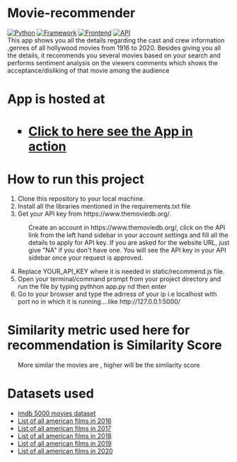 # Movie-recommender
<a target="_blank" rel="noopener noreferrer" href="https://camo.githubusercontent.com/1c502d149c62da4bd1055404c29743154b7bdd316aab0d466025751c2df7e163/68747470733a2f2f696d672e736869656c64732e696f2f62616467652f507974686f6e2d332e382d626c756576696f6c6574"><img src="https://camo.githubusercontent.com/1c502d149c62da4bd1055404c29743154b7bdd316aab0d466025751c2df7e163/68747470733a2f2f696d672e736869656c64732e696f2f62616467652f507974686f6e2d332e382d626c756576696f6c6574" alt="Python" data-canonical-src="https://img.shields.io/badge/Python-3.8-blueviolet" style="max-width:100%;"></a>
<a target="_blank" rel="noopener noreferrer" href="https://camo.githubusercontent.com/a8256d965b9ade271a5aa6fffecc3b4564a0ede3c8a77287b1de5310fece95da/68747470733a2f2f696d672e736869656c64732e696f2f62616467652f4672616d65776f726b2d466c61736b2d726564"><img src="https://camo.githubusercontent.com/a8256d965b9ade271a5aa6fffecc3b4564a0ede3c8a77287b1de5310fece95da/68747470733a2f2f696d672e736869656c64732e696f2f62616467652f4672616d65776f726b2d466c61736b2d726564" alt="Framework" data-canonical-src="https://img.shields.io/badge/Framework-Flask-red" style="max-width:100%;"></a>
<a target="_blank" rel="noopener noreferrer" href="https://camo.githubusercontent.com/0b62a236c961e03fda7bc31de5e286161319fed1b9bfa162e825ad9d7e059e4f/68747470733a2f2f696d672e736869656c64732e696f2f62616467652f46726f6e74656e642d48544d4c2f4353532f4a532d677265656e"><img src="https://camo.githubusercontent.com/0b62a236c961e03fda7bc31de5e286161319fed1b9bfa162e825ad9d7e059e4f/68747470733a2f2f696d672e736869656c64732e696f2f62616467652f46726f6e74656e642d48544d4c2f4353532f4a532d677265656e" alt="Frontend" data-canonical-src="https://img.shields.io/badge/Frontend-HTML/CSS/JS-green" style="max-width:100%;"></a>
<a target="_blank" rel="noopener noreferrer" href="https://camo.githubusercontent.com/8785a2cfa54ec466fe1d65c77a0aa7495f2b9188c4c46e50588f3bd65641dcd8/68747470733a2f2f696d672e736869656c64732e696f2f62616467652f4150492d544d44422d666362613033"><img src="https://camo.githubusercontent.com/8785a2cfa54ec466fe1d65c77a0aa7495f2b9188c4c46e50588f3bd65641dcd8/68747470733a2f2f696d672e736869656c64732e696f2f62616467652f4150492d544d44422d666362613033" alt="API" data-canonical-src="https://img.shields.io/badge/API-TMDB-fcba03" style="max-width:100%;"></a>
<br>
This app shows you all the details regarding the cast and crew information ,genres of all hollywood movies from 1916 to 2020.
Besides giving you all the details, it recommends you several movies based on your search 
and performs sentiment analysis on the viewers comments which shows the acceptance/disliking of that movie among the audience
<h1>App is hosted at<h1>
<ul><li><a href='https://movieprime.herokuapp.com/' target="_blank">Click to here see the App in action</a></li></ul>

<h1>How to run this project</h1>
<ol>
<li>Clone this repository to your local machine.</li>
<li>Install all the libraries mentioned in the requirements.txt file</li>
<li>Get your API key from https://www.themoviedb.org/.</li>
<ul>
  <p>Create an account in https://www.themoviedb.org/, click on the API link from the left hand sidebar in your account settings and fill all the details to apply for API key. If you are asked for the website URL, just give "NA" if you don't have one. You will see the API key in your API sidebar once your request is approved.</p>
</ul>
<li>Replace YOUR_API_KEY where it is needed in static/recommend.js file.</li>
<li>Open your terminal/command prompt from your project directory and run the file by typing pythhon app.py  nd then enter</li>
<li>Go to your browser and type the adrress of your ip i.e localhost with port no in which it is running....like http://127.0.0.1:5000/  </li>
</ol>

<h1>Similarity metric used here for recommendation is <b>Similarity Score</b></h1>
<ul><p>More similar the movies are , higher will be the similarity score</p></ul>

<h1>Datasets used</h1>
<ul>
 <li><a href='https://www.kaggle.com/carolzhangdc/imdb-5000-movie-dataset' >imdb 5000 movies dataset</a></li>
 <li><a href='https://en.wikipedia.org/wiki/List_of_American_films_of_2016' >List of all american films in 2016</a></li>
<li><a href='https://en.wikipedia.org/wiki/List_of_American_films_of_2017' >List of all american films in 2017</a></li>
<li><a href='https://en.wikipedia.org/wiki/List_of_American_films_of_2018' >List of all american films in 2018</a></li>
<li><a href='https://en.wikipedia.org/wiki/List_of_American_films_of_2019' >List of all american films in 2019</a></li>
<li><a href='https://en.wikipedia.org/wiki/List_of_American_films_of_2020' >List of all american films in 2020</a></li>
</ul>
